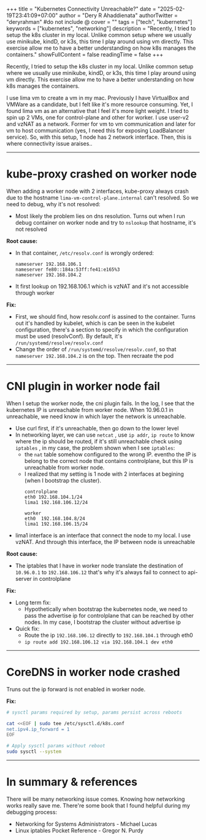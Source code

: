 +++
title = "Kubernetes Connectivity Unreachable?"
date = "2025-02-19T23:41:09+07:00"
author = "Dery R Ahaddienata"
authorTwitter = "deryrahman" #do not include @
cover = ""
tags = ["tech", "kubernetes"]
keywords = ["kubernetes", "networking"]
description = "Recently, I tried to setup the k8s cluster in my local. Unlike common setup where we usually use minikube, kindD, or k3s, this time I play around using vm directly. This exercise allow me to have a better understanding on how k8s manages the containers."
showFullContent = false
readingTime = false
+++

Recently, I tried to setup the k8s cluster in my local. Unlike common setup where we usually use minikube, kindD, or k3s, this time I play around using vm directly. This exercise allow me to have a better understanding on how k8s manages the containers.

I use lima vm to create a vm in my mac. Previously I have VirtualBox and VMWare as a candidate, but I felt like it's more resource consuming. Yet, I found lima vm as an alternative that I feel it's more light weight. I tried to spin up 2 VMs, one for control-plane and other for worker. I use user-v2 and vzNAT as a network. Former for vm to vm communication and later for vm to host communication (yes, I need this for exposing LoadBalancer service). So, with this setup, 1 node has 2 network interface. Then, this is where connectivity issue araises..

---

# kube-proxy crashed on worker node

When adding a worker node with 2 interfaces, kube-proxy always crash due to the hostname `lima-vm-control-plane.internal` can't resolved. So we need to debug, why it's not resolved:
- Most likely the problem lies on dns resolution. Turns out when I run debug container on worker node and try to `nslookup` that hostname, it's not resolved

**Root cause:**
- In that container, `/etc/resolv.conf` is wrongly ordered:
    ```
    nameserver 192.168.106.1
    nameserver fe80::184a:53ff:fe41:e165%3
    nameserver 192.168.104.2
    ```
- It first lookup on 192.168.106.1 which is vzNAT and it's not accessible through worker

**Fix:**
- First, we should find, how resolv.conf is assined to the container. Turns out it's handled by kubelet, which is can be seen in the kubelet configuration, there's a section to specify in which the configuration must be used (resolvConf). By default, it's `/run/systemd/resolve/resolv.conf`
- Change the order of `/run/systemd/resolve/resolv.conf`, so that `nameserver 192.168.104.2` is on the top. Then recraate the pod

---

# CNI plugin in worker node fail

When I setup the worker node, the cni plugin fails. In the log, I see that the kubernetes IP is unreachable from worker node. When 10.96.0.1 in unreachable, we need know in which layer the network is unreachable. 
- Use curl first, if it's unreachable, then go down to the lower level
- In networking layer, we can use `netcat` , use `ip addr`, `ip route` to know where the ip should be routed, if it's still unreachable check using `iptables` , in my case, the problem shown when I see `iptables`:
    - the `nat` table somehow configured to the wrong IP. eventho the IP is belong to the correct node that contains controlplane, but this IP is unreachable from worker node.
    -  I realized that my setting is 1 node with 2 interfaces at begining (when I bootstrap the cluster).
        ```
        controlplane
        eth0 192.168.104.1/24
        lima1 192.168.106.12/24
        
        worker
        eth0  192.168.104.8/24
        lima1 192.168.106.15/24 
        ```
- lima1 interface is an interface that connect the node to my local. I use vzNAT. And through this interface, the IP between node is unreachable

**Root cause:**
- The iptables that I have in worker node translate the destination of `10.96.0.1` to `192.168.106.12` that's why it's always fail to connect to api-server in controlplane

**Fix:**
- Long term fix:
	- Hypothetically when bootstrap the kubernetes node, we need to pass the advertise ip for controlplane that can be reached by other nodes. In my case, I bootstrap the cluster without advertise ip
- Quick fix:
	- Route the ip `192.168.106.12` directly to `192.168.104.1` through eth0
	- `ip route add 192.168.106.12 via 192.168.104.1 dev eth0`
---

# CoreDNS in worker node crashed
Truns out the ip forward is not enabled in worker node.

**Fix:**
```sh
# sysctl params required by setup, params persist across reboots

cat <<EOF | sudo tee /etc/sysctl.d/k8s.conf
net.ipv4.ip_forward = 1
EOF

# Apply sysctl params without reboot
sudo sysctl --system
```
---

# In summary & references

There will be many networking issue comes. Knowing how networking works really save me. There're some book that I found helpful during my debugging process:
- Networking for Systems Administrators - Michael Lucas
- Linux iptables Pocket Reference - Gregor N. Purdy
